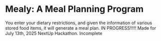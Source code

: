 # Mealy: A Meal Planning Program
You enter your dietary restrictions, and given the information of various stored food items, it will generate a meal plan. IN PROGRESS!!!!! Made for July 13th, 2025 NextUp Hackathon. Incomplete
